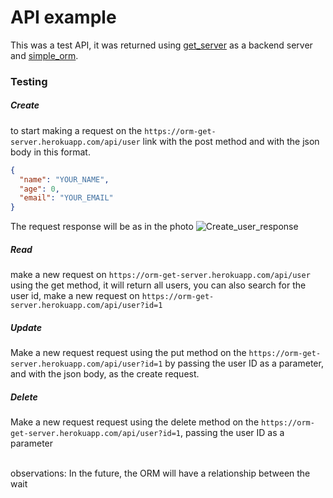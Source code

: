 # API example

This was a test API, it was returned using [get_server](https://pub.dev/packages/get_server) as a backend server and [simple_orm](https://github.com/CpdnCristiano/orm_mysql).

### Testing

##### Create

to start making a request on the `https://orm-get-server.herokuapp.com/api/user` link with the post method and with the json body in this format.

```json
{
  "name": "YOUR_NAME",
  "age": 0,
  "email": "YOUR_EMAIL"
}
```

The request response will be as in the photo
![Create_user_response](https://user-images.githubusercontent.com/54460776/93423711-f5baee80-f88c-11ea-8a15-05905a62ea43.png)

##### Read

make a new request on `https://orm-get-server.herokuapp.com/api/user` using the get method, it will return all users, you can also search for the user id, make a new request on `https://orm-get-server.herokuapp.com/api/user?id=1`

##### Update

Make a new request request using the put method on the `https://orm-get-server.herokuapp.com/api/user?id=1` by passing the user ID as a parameter, and with the json body, as the create request.

##### Delete

Make a new request request using the delete method on the `https://orm-get-server.herokuapp.com/api/user?id=1`, passing the user ID as a parameter

</br>
observations: In the future, the ORM will have a relationship between the wait
